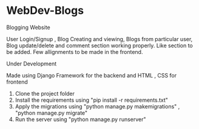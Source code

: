 # WebDev-Blogs
Blogging Website 

User Login/Signup , Blog Creating and viewing, Blogs from particular user, Blog update/delete and comment section working properly.
Like section to be added. Few allignments to be made in the frontend.

Under Development

Made using Django Framework for the backend and HTML , CSS for frontend

1. Clone the project folder 
2. Install the requirements using "pip install -r requirements.txt"
3. Apply the migrations using "python manage.py makemigrations" , "python manage.py migrate"
4. Run the server using "python manage.py runserver"

